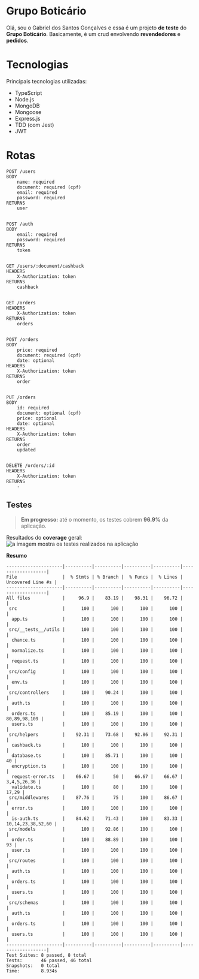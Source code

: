 # Grupo Boticário

Olá, sou o Gabriel dos Santos Gonçalves e essa é um projeto  **de teste** do **Grupo Boticário**. Basicamente, é um crud envolvendo **revendedores** e **pedidos**.


# Tecnologias

Principais tecnologias utilizadas:

 - TypeScript
 - Node.js
 - MongoDB
 - Mongoose
 - Express.js
 - TDD (com Jest)
 - JWT

# Rotas
	POST /users
	BODY
	    name: required
	    document: required (cpf)
	    email: required
	    password: required
	RETURNS
	    user


	POST /auth
	BODY
	    email: required
	    password: required
	RETURNS
	    token


	GET /users/:document/cashback
	HEADERS
	    X-Authorization: token
	RETURNS
	    cashback


	GET /orders
	HEADERS
	    X-Authorization: token
	RETURNS
	    orders


	POST /orders
	BODY
	    price: required
	    document: required (cpf)
	    date: optional
	HEADERS
	    X-Authorization: token
	RETURNS
	    order


	PUT /orders
	BODY
	    id: required
	    document: optional (cpf)
	    price: optional
	    date: optional
	HEADERS
	    X-Authorization: token
	RETURNS
	    order
	    updated


	DELETE /orders/:id
	HEADERS
	    X-Authorization: token
	RETURNS
	    -






## Testes

> **Em progresso:** até o momento, os testes cobrem **96.9%** da aplicação.

Resultados do **coverage** geral:
![a imagem mostra os testes realizados na aplicação](https://i.imgur.com/jLNanGy.png)


**Resumo**

    ---------------------|----------|----------|----------|----------|-------------------|
	File                 |  % Stmts | % Branch |  % Funcs |  % Lines | Uncovered Line #s |
	---------------------|----------|----------|----------|----------|-------------------|
	All files            |     96.9 |    83.19 |    98.31 |    96.72 |                   |
	 src                 |      100 |      100 |      100 |      100 |                   |
	  app.ts             |      100 |      100 |      100 |      100 |                   |
	 src/__tests__/utils |      100 |      100 |      100 |      100 |                   |
	  chance.ts          |      100 |      100 |      100 |      100 |                   |
	  normalize.ts       |      100 |      100 |      100 |      100 |                   |
	  request.ts         |      100 |      100 |      100 |      100 |                   |
	 src/config          |      100 |      100 |      100 |      100 |                   |
	  env.ts             |      100 |      100 |      100 |      100 |                   |
	 src/controllers     |      100 |    90.24 |      100 |      100 |                   |
	  auth.ts            |      100 |      100 |      100 |      100 |                   |
	  orders.ts          |      100 |    85.19 |      100 |      100 |      80,89,98,109 |
	  users.ts           |      100 |      100 |      100 |      100 |                   |
	 src/helpers         |    92.31 |    73.68 |    92.86 |    92.31 |                   |
	  cashback.ts        |      100 |      100 |      100 |      100 |                   |
	  database.ts        |      100 |    85.71 |      100 |      100 |                40 |
	  encryption.ts      |      100 |      100 |      100 |      100 |                   |
	  request-error.ts   |    66.67 |       50 |    66.67 |    66.67 |       3,4,5,26,36 |
	  validate.ts        |      100 |       80 |      100 |      100 |             17,29 |
	 src/middlewares     |    87.76 |       75 |      100 |    86.67 |                   |
	  error.ts           |      100 |      100 |      100 |      100 |                   |
	  is-auth.ts         |    84.62 |    71.43 |      100 |    83.33 | 10,14,23,38,52,60 |
	 src/models          |      100 |    92.86 |      100 |      100 |                   |
	  order.ts           |      100 |    88.89 |      100 |      100 |                93 |
	  user.ts            |      100 |      100 |      100 |      100 |                   |
	 src/routes          |      100 |      100 |      100 |      100 |                   |
	  auth.ts            |      100 |      100 |      100 |      100 |                   |
	  orders.ts          |      100 |      100 |      100 |      100 |                   |
	  users.ts           |      100 |      100 |      100 |      100 |                   |
	 src/schemas         |      100 |      100 |      100 |      100 |                   |
	  auth.ts            |      100 |      100 |      100 |      100 |                   |
	  orders.ts          |      100 |      100 |      100 |      100 |                   |
	  users.ts           |      100 |      100 |      100 |      100 |                   |
	---------------------|----------|----------|----------|----------|-------------------|
	Test Suites: 8 passed, 8 total
	Tests:       46 passed, 46 total
	Snapshots:   0 total
	Time:        8.934s


